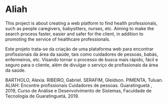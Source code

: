 # Aliah
This project is about creating a web platform to find health professionals, such as people caregivers, babysitters, nurses, etc. Aiming to make the search process faster, easier and safer for the client, in addition to promoting the service of healthcare professionals.

Este projeto trata-se da criação de uma plataforma web para encontrar profissionais da área da saúde, tais como cuidadores de pessoas, babás, enfermeiros, etc. Visando tornar o processo de busca mais rápido, fácil e seguro para o cliente, além de divulgar o serviço de profissionais da área da saúde.


BARTHOLO, Alexia. RIBEIRO, Gabriel. SERAFIM, Gleidson. PIMENTA, Tuluan. ALIAH: Encontre profissionais Cuidadores de pessoas. Guaratinguetá , 2019, Curso de Análise e Desenvolvimento de Sistemas, Faculdade de Tecnologia de Guaratinguetá, 2019.

 
